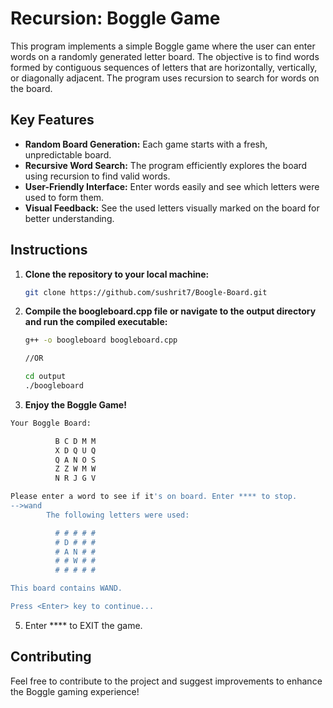 # Recursion: Boggle Game

This program implements a simple Boggle game where the user can enter words on a randomly generated letter board. The objective is to find words formed by contiguous sequences of letters that are horizontally, vertically, or diagonally adjacent. The program uses recursion to search for words on the board.

## Key Features

- **Random Board Generation:** Each game starts with a fresh, unpredictable board.
- **Recursive Word Search:** The program efficiently explores the board using recursion to find valid words.
- **User-Friendly Interface:** Enter words easily and see which letters were used to form them.
- **Visual Feedback:** See the used letters visually marked on the board for better understanding.

## Instructions

1. **Clone the repository to your local machine:**
   ```bash
   git clone https://github.com/sushrit7/Boogle-Board.git
   ```
2. **Compile the boogleboard.cpp file or navigate to the output directory and run the compiled executable:**
   ```bash
   g++ -o boogleboard boogleboard.cpp
   
   //OR

   cd output
   ./boogleboard
    ```
    
4. **Enjoy the Boggle Game!**
```bash
Your Boggle Board:

  		  B C D M M 
  		  X D Q U Q 
  		  Q A N O S 
  		  Z Z W M W 
  		  N R J G V 

Please enter a word to see if it's on board. Enter **** to stop.
-->wand
		The following letters were used:

  		  # # # # # 
  		  # D # # # 
  		  # A N # # 
  		  # # W # # 
  		  # # # # # 

This board contains WAND.

Press <Enter> key to continue...
```

5. Enter **** to EXIT the game.

## Contributing

Feel free to contribute to the project and suggest improvements to enhance the Boggle gaming experience!
